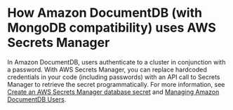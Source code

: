 # How Amazon DocumentDB \(with MongoDB compatibility\) uses AWS Secrets Manager<a name="integrating_how-services-use-secrets_DocDBlong"></a>

In Amazon DocumentDB, users authenticate to a cluster in conjunction with a password\. With AWS Secrets Manager, you can replace hardcoded credentials in your code \(including passwords\) with an API call to Secrets Manager to retrieve the secret programmatically\. For more information, see [Create an AWS Secrets Manager database secret](create_database_secret.md) and [Managing Amazon DocumentDB Users](https://docs.aws.amazon.com/documentdb/latest/developerguide/security.managing-users.html)\.